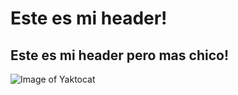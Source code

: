 # Este es mi header!
## Este es mi header pero mas chico!

![Image of Yaktocat](https://octodex.github.com/images/yaktocat.png)
